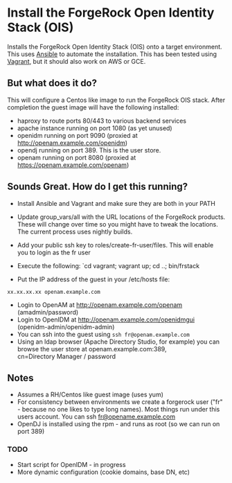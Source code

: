 # Install the ForgeRock Open Identity Stack (OIS)


Installs the ForgeRock Open Identity Stack (OIS) onto a target environment.
This uses [Ansible](https://github.com/ansible/ansible) to automate the installation. This has been
tested using [Vagrant](http://www.vagrantup.com/), but it should also work on AWS or GCE. 


## But what does it do?

This will configure a Centos like image to run the ForgeRock OIS stack. After completion the guest image 
will have the following installed:

* haproxy to route ports 80/443 to various backend services
* apache instance running on port 1080 (as yet unused)
* openidm running on port 9090 (proxied at  http://openam.example.com/openidm)
* opendj running on port 389. This is the user store. 
* openam running on port 8080 (proxied at https://openam.example.com/openam)



## Sounds Great. How do I get this running?

* Install Ansible and Vagrant and make sure they are both in your PATH
* Update group_vars/all with the URL locations of the ForgeRock products. These will change over time
 so you might have to tweak the locations. The current process uses nightly builds.
* Add your public ssh key to roles/create-fr-user/files. This will enable you to login as the fr user
* Execute the following:
`cd vagrant;
vagrant up;
cd ..;
bin/frstack

* Put the IP address of the guest in your /etc/hosts file:

`xx.xx.xx.xx openam.example.com`

* Login to OpenAM at http://openam.example.com/openam  (amadmin/password)
* Login to OpenIDM at http://openam.example.com/openidmgui  (openidm-admin/openidm-admin)
* You can ssh into the guest using `ssh fr@openam.example.com`
* Using an ldap browser (Apache Directory Studio, for example) you can browse the user store at openam.example.com:389,   
  cn=Directory Manager / password


## Notes

* Assumes a RH/Centos like guest image (uses yum)
* For consistency between environments we create a forgerock user ("fr" - because no one likes to type 
long names). Most things run under this users account. You can ssh fr@opename.example.com
* OpenDJ is installed using the rpm - and runs as root (so we can run on port 389)


### TODO

* Start script for OpenIDM - in progress 
* More dynamic configuration (cookie domains, base DN, etc)


